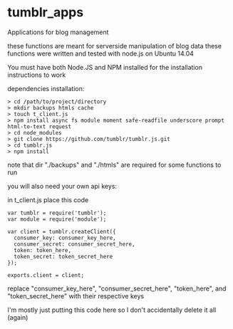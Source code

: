 # tumblr_apps
Applications for blog management

these functions are meant for serverside manipulation of blog data
these functions were written and tested with node.js on Ubuntu 14.04

You must have both Node.JS and NPM installed for the installation instructions to work 

dependencies installation:
```
> cd /path/to/project/directory
> mkdir backups htmls cache
> touch t_client.js
> npm install async fs module moment safe-readfile underscore prompt html-to-text request
> cd node_modules
> git clone https://github.com/tumblr/tumblr.js.git
> cd tumblr.js
> npm install
```

note that dir "./backups" and "./htmls" are required for some functions to run

you will also need your own api keys:

in t_client.js place this code
```
var tumblr = require('tumblr');
var module = require('module');

var client = tumblr.createClient({
  consumer_key: consumer_key_here,
  consumer_secret: consumer_secret_here,
  token: token_here,
  token_secret: token_secret_here
});

exports.client = client;
```
replace "consumer_key_here", "consumer_secret_here", "token_here", and "token_secret_here" with their respective keys

I'm mostly just putting this code here so I don't accidentally delete it all (again)
 
